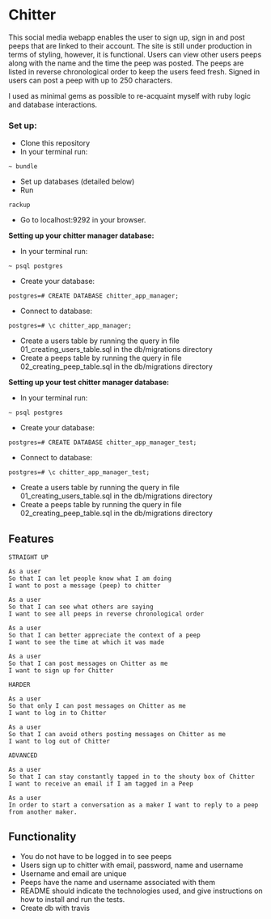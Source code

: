 # Chitter #

This social media webapp enables the user to sign up, sign in and post peeps that are linked to their account. The site is still under production in terms of styling, however, it is functional. Users can view other users peeps along with the name and the time the peep was posted. The peeps are listed in reverse chronological order to keep the users feed fresh. Signed in users can post a peep with up to 250 characters. 

I used as minimal gems as possible to re-acquaint myself with ruby logic and database interactions. 

### Set up:

- Clone this repository
- In your terminal run:
``` 
~ bundle
```
- Set up databases (detailed below)
- Run 
```
rackup
```
- Go to localhost:9292 in your browser.

**Setting up your chitter manager database:**

- In your terminal run:
``` 
~ psql postgres
```
- Create your database:
```
postgres=# CREATE DATABASE chitter_app_manager;
```
- Connect to database:
```
postgres=# \c chitter_app_manager;
```
- Create a users table by running the query in file 01_creating_users_table.sql in the db/migrations directory
- Create a peeps table by running the query in file 02_creating_peep_table.sql in the db/migrations directory

**Setting up your test chitter manager database:**

- In your terminal run:
``` 
~ psql postgres
```
- Create your database:
```
postgres=# CREATE DATABASE chitter_app_manager_test;
```
- Connect to database:
```
postgres=# \c chitter_app_manager_test;
```
- Create a users table by running the query in file 01_creating_users_table.sql in the db/migrations directory
- Create a peeps table by running the query in file 02_creating_peep_table.sql in the db/migrations directory

## Features
```
STRAIGHT UP

As a user
So that I can let people know what I am doing  
I want to post a message (peep) to chitter

As a user
So that I can see what others are saying  
I want to see all peeps in reverse chronological order

As a user
So that I can better appreciate the context of a peep
I want to see the time at which it was made

As a user
So that I can post messages on Chitter as me
I want to sign up for Chitter

HARDER

As a user
So that only I can post messages on Chitter as me
I want to log in to Chitter

As a user
So that I can avoid others posting messages on Chitter as me
I want to log out of Chitter

ADVANCED

As a user
So that I can stay constantly tapped in to the shouty box of Chitter
I want to receive an email if I am tagged in a Peep

As a user
In order to start a conversation as a maker I want to reply to a peep from another maker.
```

## Functionality
- You do not have to be logged in to see peeps
- Users sign up to chitter with email, password, name and username
- Username and email are unique
- Peeps have the name and username associated with them
- README should indicate the technologies used, and give instructions on how to install and run the tests.
- Create db with travis
